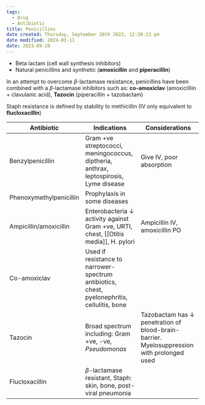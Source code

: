 ```yaml
---
tags:
  - Drug
  - Antibiotic
title: Penicillins
date created: Thursday, September 28th 2023, 12:38:13 pm
date modified: 2024-03-11
date: 2023-09-28
---
```

- Beta lactam (cell wall synthesis inhibitors)
- Natural penicillins and synthetic (**amoxicillin** and **piperacillin**)

In an attempt to overcome $\beta$-lactamase resistance, penicillins have been combined with a $\beta$-lactamase inhibitors such as: **co-amoxiclav** (amoxicilliin + clavulanic acid), **Tazocin** (piperacillin + tazobactam)

Staph resistance is defined by stability to methicillin (IV only equivalent to **flucloxacillin**)


| Antibiotic | Indications | Considerations |
| ------- | -------|  ------ |
| Benzylpenicillin | Gram +ve streptococci, meningococcus, diptheria, anthrax, leptospirosis, Lyme disease | Give IV, poor absorption
| Phenoxymethylpenicillin | Prophylaxis in some diseases | | 
| Ampicillin/amoxicillin | Enterobacteria $\downarrow$ activity against Gram +ve, URTI, chest, [[Otitis media]], H. pylori | Ampicillin IV, amoxicillin PO
| Co-amoxiclav | Used if resistance to narrower-spectrum antibiotics, chest, pyelonephritis, cellulitis, bone |
| Tazocin | Broad spectrum including: Gram +ve, -ve, _Pseudomonas_ | Tazobactam has $\downarrow$ penetration of blood-brain-barrier. Myelosuppression with prolonged used |
| Flucloxacillin | $\beta$-lactamase resistant, Staph: skin, bone, post-viral pneumonia | | 


